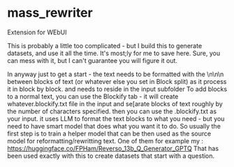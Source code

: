 # mass_rewriter
Extension for WEbUI

This is probably a little too complicated - but I build this to generate datasets, and use it all the time. It's most;ly for me to save here. Sure, you can mess with it, but I can't guarantee you will figure it out.

In anyway just to get a start - the text needs to be formatted with the \n\n\n between blocks of text (or whatever else you set in Block split) as it process it in block by block. and needs to reside in the input subfolder
To add blocks to a normal text, you can use the Blockify tab - it will create whatever.blockify.txt file in the input and se[arate blocks of text roughly by the number of characters specified. then you can use the .blockify.txt as your input.
it uses LLM to format the text blocks to what you need - but you need to have smart model that does what you want it to do. 
So usually the first step is to train a helper model that can be then used as the source model for reformatting/rewritting text.
One of them for example my : https://huggingface.co/FPHam/Reverso_13b_Q_Generator_GPTQ
That has been used exactly with this to create datasets that start with a question.
